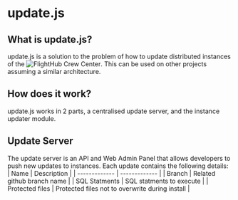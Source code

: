 # update.js

## What is update.js?
update.js is a solution to the problem of how to update distributed instances of the ![FlightHub Crew Center](https://github.com/vacenter/vacenter). This can be used on other projects assuming a similar architecture.

## How does it work?
update.js works in 2 parts, a centralised update server, and the instance updater module.

## Update Server
The update server is an API and Web Admin Panel that allows developers to push new updates to instances. Each update contains the following details:
| Name | Description |
| ------------- | ------------- |
| Branch  | Related github branch name  |
| SQL Statments | SQL statments to execute |
| Protected files | Protected files not to overwrite during install |

